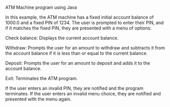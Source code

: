 ATM Machine program using Java

In this example, the ATM machine has a fixed initial account balance of 1000.0 and a fixed PIN of 1234. The user is prompted to enter their PIN, and if it matches the fixed PIN, they are presented with a menu of options:

Check balance: Displays the current account balance.

Withdraw: Prompts the user for an amount to withdraw and subtracts it from the account balance if it is less than or equal to the current balance.

Deposit: Prompts the user for an amount to deposit and adds it to the account balance.

Exit: Terminates the ATM program.

If the user enters an invalid PIN, they are notified and the program terminates. If the user enters an invalid menu choice, they are notified and presented with the menu again.
